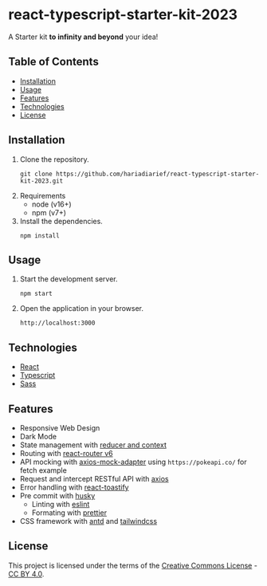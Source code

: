 # react-typescript-starter-kit-2023

A Starter kit **to infinity and beyond** your idea!

## Table of Contents

- [Installation](#installation)
- [Usage](#usage)
- [Features](#features)
- [Technologies](#technologies) 
- [License](#license)

## Installation

1. Clone the repository.
   ```shell
   git clone https://github.com/hariadiarief/react-typescript-starter-kit-2023.git
   ```
3. Requirements
   - node (v16+)
   - npm (v7+)
2. Install the dependencies.
   ```shell
   npm install
   ```

## Usage

1. Start the development server.
   ```shell
   npm start
   ```
2. Open the application in your browser.
   ```
   http://localhost:3000
   ```

## Technologies

- [React](https://react.dev/)
- [Typescript](https://www.typescriptlang.org/)
- [Sass](https://sass-lang.com/)

## Features
- Responsive Web Design
- Dark Mode
- State management with [reducer and context](https://react.dev/learn/scaling-up-with-reducer-and-context)
- Routing with [react-router v6](https://reactrouter.com/)
- API mocking with [axios-mock-adapter](https://github.com/ctimmerm/axios-mock-adapter)
  using `https://pokeapi.co/` for fetch example
- Request and intercept RESTful API with [axios](https://axios-http.com/)
- Error handling with [react-toastify](https://github.com/fkhadra/react-toastify)
- Pre commit with [husky](https://github.com/typicode/husky)
  - Linting with [eslint](https://eslint.org/)
  - Formating with [prettier](https://prettier.io/)
- CSS framework with [antd](https://ant.design/components/table/) and [tailwindcss](https://tailwindcss.com/)
  

## License

This project is licensed under the terms of the [Creative Commons License](https://creativecommons.org/licenses/) - [CC BY 4.0](https://creativecommons.org/licenses/by/4.0/). 
